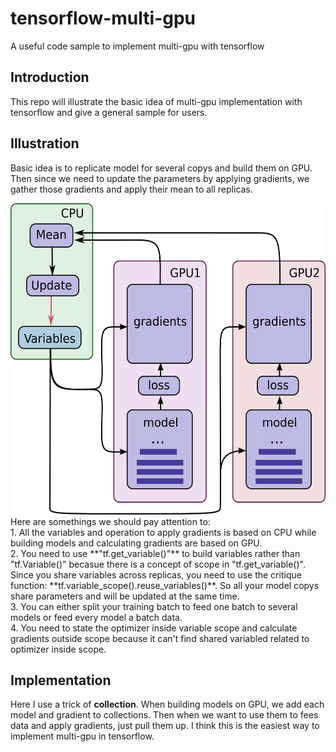 # tensorflow-multi-gpu
A useful code sample to implement multi-gpu with tensorflow

## Introduction
This repo will illustrate the basic idea of multi-gpu implementation with tensorflow and give a general sample for users.

## Illustration
Basic idea is to replicate model for several copys and build them on GPU. Then since we need to update the parameters by applying gradients, we gather those gradients and apply their mean to all replicas.<br>
<div align=center><img width="544" height="498" src="https://github.com/GitBoSun/tensorflow-multi-gpu/blob/master/tf_multi_gpu.png"/></div>
Here are somethings we should pay attention to:<br>
1. All the variables and operation to apply gradients is based on CPU while building models and calculating gradients are based on GPU.<br>
2. You need to use **"tf.get_variable()"** to build variables rather than "tf.Variable()" becasue there is a concept of scope in "tf.get_variable()". Since you share variables across replicas, you need to use the critique function: **tf.variable_scope().reuse_variables()**. So all your model copys share parameters and will be updated at the same time. <br>
3. You can either split your training batch to feed one batch to several models or feed every model a batch data. <br>
4. You need to state the optimizer inside variable scope and calculate gradients outside scope because it can't find shared variabled related to optimizer inside scope.<br>

## Implementation
Here I use a trick of **collection**. When building models on GPU, we add each model and gradient to collections. Then when we want to use them to fees data and apply gradients, just pull them up. I think this is the easiest way to implement multi-gpu in tensorflow.
